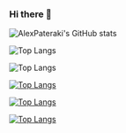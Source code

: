 ### Hi there 👋

<!--
**AlexPateraki/AlexPateraki** is a ✨ _special_ ✨ repository because its `README.md` (this file) appears on your GitHub profile.

Here are some ideas to get you started:

- 🔭 I’m currently working on ...
- 🌱 I’m currently learning ...
- 👯 I’m looking to collaborate on ...
- 🤔 I’m looking for help with ...
- 💬 Ask me about ...
- 📫 How to reach me: ...
- 😄 Pronouns: ...
- ⚡ Fun fact: ...
-->
![AlexPateraki's GitHub stats](https://github-readme-stats.vercel.app/api?username=AlexPateraki&show_icons=true&bg_color=00000000)

![Top Langs](https://github-readme-stats.vercel.app/api/top-langs/?username=AlexPateraki&langs_count=5)

![Top Langs](https://github-readme-stats.vercel.app/api/top-langs/?username=AlexPateraki&layout=compact) 

[![Top Langs](https://github-readme-stats.vercel.app/api/top-langs/?username=AlexPateraki&layout=donut)](https://github.com/AlexPateraki/github-readme-stats)

[![Top Langs](https://github-readme-stats.vercel.app/api/top-langs/?username=AlexPateraki&layout=donut-vertical)](https://github.com/AlexPateraki/github-readme-stats)

[![Top Langs](https://github-readme-stats.vercel.app/api/top-langs/?username=AlexPateraki&layout=pie)](https://github.com/AlexPateraki/github-readme-stats)

